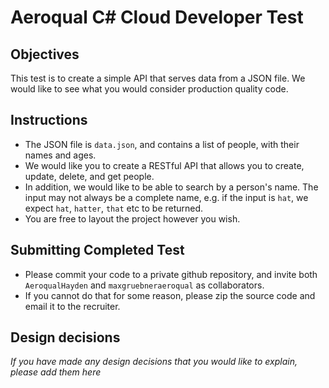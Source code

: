 # Aeroqual C# Cloud Developer Test

## Objectives
This test is to create a simple API that serves data from a JSON file. We would like to see what you would consider production quality code.

## Instructions
- The JSON file is `data.json`, and contains a list of people, with their names and ages.
- We would like you to create a RESTful API that allows you to create, update, delete, and get people.
- In addition, we would like to be able to search by a person's name. The input may not always be a complete name, e.g. if the input is `hat`, we expect `hat`, `hatter`, `that` etc to be returned.
- You are free to layout the project however you wish. 

## Submitting Completed Test
- Please commit your code to a private github repository, and invite both `AeroqualHayden` and `maxgruebneraeroqual` as collaborators.
- If you cannot do that for some reason, please zip the source code and email it to the recruiter.

## Design decisions
_If you have made any design decisions that you would like to explain, please add them here_
